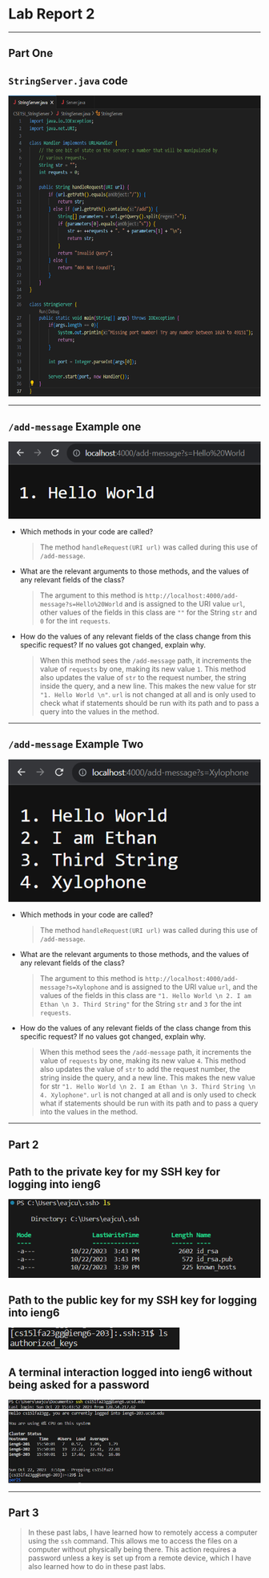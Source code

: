 # Lab Report 2
---
## Part One
## `StringServer.java` code
<img src="StringServerSS.png" width="600" height="600">

---
## `/add-message` Example one
![*Add Hello World Server*](AddHelloWorld.png)
- Which methods in your code are called?
  > The method `handleRequest(URI url)` was called during this use of `/add-message`. 

- What are the relevant arguments to those methods, and the values of any relevant fields of the class?
  > The argument to this method is `http://localhost:4000/add-message?s=Hello%20World` and is assigned to the URI value `url`, other values of the fields in this class are `""` for the String `str` and `0` for the int `requests`.

- How do the values of any relevant fields of the class change from this specific request? If no values got changed, explain why.
  > When this method sees the `/add-message` path, it increments the value of `requests` by one, making its new value `1`. This method also updates the value of   `str` to the request number, the string inside the query, and a new line. This makes the new value for str `"1. Hello World \n"`. `url` is not changed at all and is only used to check what if statements should be run with its path and to pass a query into the values in the method.

---

## `/add-message` Example Two
![*Add Hello World Server*](AddXylophone.png)
- Which methods in your code are called?
  > The method `handleRequest(URI url)` was called during this use of `/add-message`. 

- What are the relevant arguments to those methods, and the values of any relevant fields of the class?
  > The argument to this method is `http://localhost:4000/add-message?s=Xylophone` and is assigned to the URI value `url`, and the values of the fields in this class are `"1. Hello World \n 2. I am Ethan \n 3. Third String"` for the String `str` and `3` for the int `requests`.

- How do the values of any relevant fields of the class change from this specific request? If no values got changed, explain why.
  > When this method sees the `/add-message` path, it increments the value of `requests` by one, making its new value `4`. This method also updates the value of `str` to add the request number, the string inside the query, and a new line. This makes the new value for str `"1. Hello World \n 2. I am Ethan \n 3. Third String \n 4. Xylophone"`. `url` is not changed at all and is only used to check what if statements should be run with its path and to pass a query into the values in the method.
  
---

## Part 2
## Path to the private key for my SSH key for logging into ieng6
![Private Key Screenshot](PrivateKey.png)
## Path to the public key for my SSH key for logging into ieng6
![Public Key Screenshot](PublicKey.png)
## A terminal interaction logged into ieng6 without being asked for a password
![Terminal Interaction No Password 1](NoPass1.png)
![Terminal Interaction No Password 2](NoPass2.png)

---

## Part 3
> In these past labs, I have learned how to remotely access a computer using the `ssh` command. This allows me to access the files on a computer without physically being there. This action requires a password unless a key is set up from a remote device, which I have also learned how to do in these past labs.

